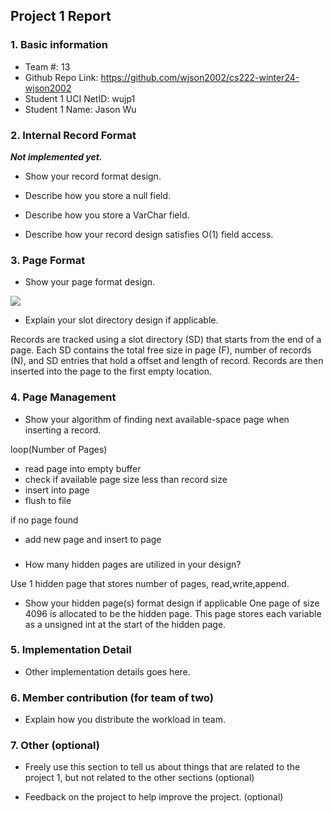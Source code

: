 ## Project 1 Report


### 1. Basic information
 - Team #: 13
 - Github Repo Link: https://github.com/wjson2002/cs222-winter24-wjson2002
 - Student 1 UCI NetID: wujp1
 - Student 1 Name: Jason Wu



### 2. Internal Record Format
**_Not implemented yet._**
- Show your record format design.


- Describe how you store a null field.



- Describe how you store a VarChar field.



- Describe how your record design satisfies O(1) field access.


### 3. Page Format
- Show your page format design.

![](C:\Winter2024\proj1PageFormat.png)

- Explain your slot directory design if applicable.

Records are tracked using a slot directory (SD) that starts from the end of a page.
Each SD contains the total free size in page (F), number of records (N), and SD entries that hold a offset and length of record.
Records are then inserted into the page to the first empty location.


### 4. Page Management
- Show your algorithm of finding next available-space page when inserting a record.

loop(Number of Pages)
- read page into empty buffer
- check if available page size less than record size
- insert into page
- flush to file

if no page found
- add new page and insert to page

###
- How many hidden pages are utilized in your design?

Use 1 hidden page that stores number of pages, read,write,append.

- Show your hidden page(s) format design if applicable
One page of size 4096 is allocated to be the hidden page.
This page stores each variable as a unsigned int at the start of the hidden page.


### 5. Implementation Detail
- Other implementation details goes here.



### 6. Member contribution (for team of two)
- Explain how you distribute the workload in team.



### 7. Other (optional)
- Freely use this section to tell us about things that are related to the project 1, but not related to the other sections (optional)



- Feedback on the project to help improve the project. (optional)
